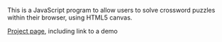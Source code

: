 This is a JavaScript program to allow users to solve crossword puzzles
within their browser, using HTML5 canvas.

[Project page](https://astangl.github.com/xroz), including link to a demo
